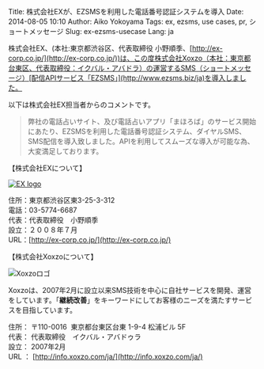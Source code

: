 Title: 株式会社EXが、EZSMSを利用した電話番号認証システムを導入
Date: 2014-08-05 10:10
Author: Aiko Yokoyama
Tags: ex, ezsms, use cases, pr, ショートメッセージ
Slug: ex-ezsms-usecase
Lang: ja


株式会社EX、(本社:東京都渋谷区、代表取締役
小野順季、[http://ex-corp.co.jp/](http://ex-corp.co.jp/))は、この度株式会社Xoxzo（本社：東京都台東区、代表取締役：イクバル・アバドラ）の運営するSMS（ショートメッセージ）[配信APIサービス「EZSMS」](http://www.ezsms.biz/ja)を導入しました。

以下は株式会社EX担当者からのコメントです。

> 弊社の電話占いサイト、及び電話占いアプリ「まほろば」のサービス開始にあたり、EZSMSを利用した電話番号認証システム、ダイヤルSMS、SMS配信を導入致しました。APIを利用してスムーズな導入が可能な為、大変満足しております。


【株式会社EXについて】

[![EX logo]({filename}/images/client-logos/ex-logo.png "株式会社EX")](http://ex-corp.co.jp/)

住所：東京都渋谷区東3-25-3-312  
電話：03-5774-6687  
代表：代表取締役　小野順季  
設立：２００８年７月  
URL：[http://ex-corp.co.jp/](http://ex-corp.co.jp/)


【株式会社Xoxzoについて】

![Xoxzoロゴ]({filename}/images/xoxzo-logo-02.png)

Xoxzoは、2007年2月に設立以来SMS技術を中心に自社サービスを開発、運営をしています。「**継続改善**」をキーワードにしてお客様のニーズを満たすサービスを目指しています。

住所： 〒110-0016  東京都台東区台東 1-9-4 松浦ビル 5F  
代表： 代表取締役　イクバル・アバドゥラ  
設立： 2007年2月  
URL ： [http://info.xoxzo.com/ja/](http://info.xoxzo.com/ja/)

